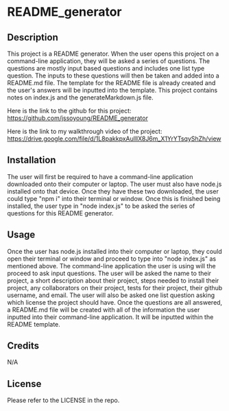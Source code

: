 # README_generator

## Description

This project is a README generator. When the user opens this project on a command-line application, they will be asked a series of questions. The questions are mostly input based questions and includes one list type question. The inputs to these questions will then be taken and added into a README.md file. The template for the README file is already created and the user's answers will be inputted into the template. This project contains notes on index.js and the generateMarkdown.js file.

Here is the link to the github for this project: https://github.com/jssoyoung/README_generator

Here is the link to my walkthrough video of the project: https://drive.google.com/file/d/1L8pakkpxAulllX8J6m_X1YrYTsqyShZh/view

## Installation

The user will first be required to have a command-line application downloaded onto their computer or laptop. The user must also have node.js installed onto that device. Once they have these two downloaded, the user could type "npm i" into their terminal or window. Once this is finished being installed, the user type in "node index.js" to be asked the series of questions for this README generator. 

## Usage

Once the user has node.js installed into their computer or laptop, they could open their terminal or window and proceed to type into "node index.js" as mentioned above. The command-line application the user is using will the proceed to ask input questions. The user will be asked the name to their project, a short description about their project, steps needed to install their project, any collaborators on their project, tests for their project, their github username, and email. The user will also be asked one list question asking which license the project should have. Once the questions are all answered, a README.md file will be created with all of the information the user inputted into their command-line application. It will be inputted within the README template.

## Credits

N/A

## License

Please refer to the LICENSE in the repo.